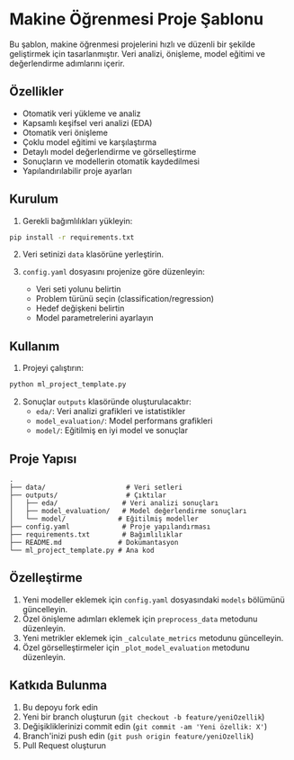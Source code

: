 # Makine Öğrenmesi Proje Şablonu

Bu şablon, makine öğrenmesi projelerini hızlı ve düzenli bir şekilde geliştirmek için tasarlanmıştır. Veri analizi, önişleme, model eğitimi ve değerlendirme adımlarını içerir.

## Özellikler

- Otomatik veri yükleme ve analiz
- Kapsamlı keşifsel veri analizi (EDA)
- Otomatik veri önişleme
- Çoklu model eğitimi ve karşılaştırma
- Detaylı model değerlendirme ve görselleştirme
- Sonuçların ve modellerin otomatik kaydedilmesi
- Yapılandırılabilir proje ayarları

## Kurulum

1. Gerekli bağımlılıkları yükleyin:
```bash
pip install -r requirements.txt
```

2. Veri setinizi `data` klasörüne yerleştirin.

3. `config.yaml` dosyasını projenize göre düzenleyin:
   - Veri seti yolunu belirtin
   - Problem türünü seçin (classification/regression)
   - Hedef değişkeni belirtin
   - Model parametrelerini ayarlayın

## Kullanım

1. Projeyi çalıştırın:
```bash
python ml_project_template.py
```

2. Sonuçlar `outputs` klasöründe oluşturulacaktır:
   - `eda/`: Veri analizi grafikleri ve istatistikler
   - `model_evaluation/`: Model performans grafikleri
   - `model/`: Eğitilmiş en iyi model ve sonuçlar

## Proje Yapısı

```
.
├── data/                    # Veri setleri
├── outputs/                 # Çıktılar
│   ├── eda/                # Veri analizi sonuçları
│   ├── model_evaluation/   # Model değerlendirme sonuçları
│   └── model/             # Eğitilmiş modeller
├── config.yaml             # Proje yapılandırması
├── requirements.txt        # Bağımlılıklar
├── README.md              # Dokümantasyon
└── ml_project_template.py # Ana kod
```

## Özelleştirme

1. Yeni modeller eklemek için `config.yaml` dosyasındaki `models` bölümünü güncelleyin.
2. Özel önişleme adımları eklemek için `preprocess_data` metodunu düzenleyin.
3. Yeni metrikler eklemek için `_calculate_metrics` metodunu güncelleyin.
4. Özel görselleştirmeler için `_plot_model_evaluation` metodunu düzenleyin.

## Katkıda Bulunma

1. Bu depoyu fork edin
2. Yeni bir branch oluşturun (`git checkout -b feature/yeniOzellik`)
3. Değişikliklerinizi commit edin (`git commit -am 'Yeni özellik: X'`)
4. Branch'inizi push edin (`git push origin feature/yeniOzellik`)
5. Pull Request oluşturun 